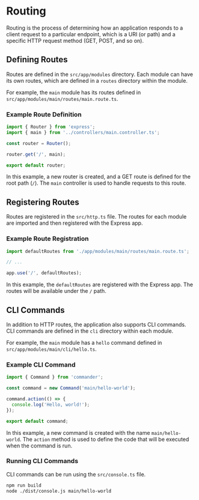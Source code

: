 # Routing

Routing is the process of determining how an application responds to a client request to a particular endpoint, which is a URI (or path) and a specific HTTP request method (GET, POST, and so on).

## Defining Routes

Routes are defined in the `src/app/modules` directory. Each module can have its own routes, which are defined in a `routes` directory within the module.

For example, the `main` module has its routes defined in `src/app/modules/main/routes/main.route.ts`.

### Example Route Definition

```typescript
import { Router } from 'express';
import { main } from '../controllers/main.controller.ts';

const router = Router();

router.get('/', main);

export default router;
```

In this example, a new router is created, and a GET route is defined for the root path (`/`). The `main` controller is used to handle requests to this route.

## Registering Routes

Routes are registered in the `src/http.ts` file. The routes for each module are imported and then registered with the Express app.

### Example Route Registration

```typescript
import defaultRoutes from './app/modules/main/routes/main.route.ts';

// ...

app.use('/', defaultRoutes);
```

In this example, the `defaultRoutes` are registered with the Express app. The routes will be available under the `/` path.

## CLI Commands

In addition to HTTP routes, the application also supports CLI commands. CLI commands are defined in the `cli` directory within each module.

For example, the `main` module has a `hello` command defined in `src/app/modules/main/cli/hello.ts`.

### Example CLI Command

```typescript
import { Command } from 'commander';

const command = new Command('main/hello-world');

command.action(() => {
  console.log('Hello, world!');
});

export default command;
```

In this example, a new command is created with the name `main/hello-world`. The `action` method is used to define the code that will be executed when the command is run.

### Running CLI Commands

CLI commands can be run using the `src/console.ts` file.

```bash
npm run build
node ./dist/console.js main/hello-world
```

